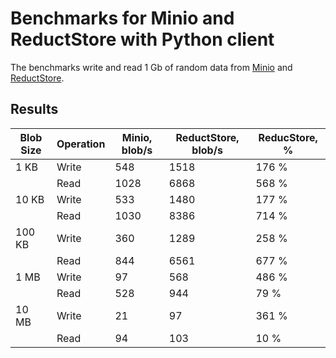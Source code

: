 # Benchmarks for Minio and ReductStore with Python client

The benchmarks write and read 1 Gb of random data from [Minio](https://min.io)
and [ReductStore](https://www.reduct.store).

## Results

| Blob Size | Operation | Minio, blob/s | ReductStore, blob/s | ReducStore, % |
|-----------|-----------|---------------|---------------------|---------------|
| 1 KB      | Write     | 548           | 1518                | 176 %         |
|           | Read      | 1028          | 6868                | 568 %         |  
| 10 KB     | Write     | 533           | 1480                | 177 %         |
|           | Read      | 1030          | 8386                | 714 %         | 
| 100 KB    | Write     | 360           | 1289                | 258 %         |
|           | Read      | 844           | 6561                | 677 %         |
| 1 MB      | Write     | 97            | 568                 | 486 %         |
|           | Read      | 528           | 944                 | 79 %          |
| 10 MB     | Write     | 21            | 97                  | 361 %         |
|           | Read      | 94            | 103                 | 10 %          |
